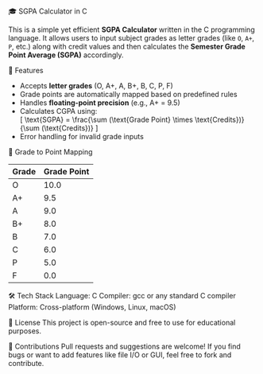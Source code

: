 🎓 SGPA Calculator in C

This is a simple yet efficient **SGPA Calculator** written in the C programming language. It allows users to input subject grades as letter grades (like `O`, `A+`, `P`, etc.) along with credit values and then calculates the **Semester Grade Point Average (SGPA)** accordingly.


📌 Features

- Accepts **letter grades** (O, A+, A, B+, B, C, P, F)
- Grade points are automatically mapped based on predefined rules
- Handles **floating-point precision** (e.g., A+ = 9.5)
- Calculates CGPA using:  
  \[
  \text{SGPA} = \frac{\sum (\text{Grade Point} \times \text{Credits})}{\sum (\text{Credits})}
  \]
- Error handling for invalid grade inputs


📖 Grade to Point Mapping

| Grade | Grade Point |
|-------|-------------|
| O     | 10.0        |
| A+    | 9.5         |
| A     | 9.0         |
| B+    | 8.0         |
| B     | 7.0         |
| C     | 6.0         |
| P     | 5.0         |
| F     | 0.0         |



🛠 Tech Stack
Language: C
Compiler: gcc or any standard C compiler
Platform: Cross-platform (Windows, Linux, macOS)



📜 License
This project is open-source and free to use for educational purposes.



🙌 Contributions
Pull requests and suggestions are welcome!
If you find bugs or want to add features like file I/O or GUI, feel free to fork and contribute.
